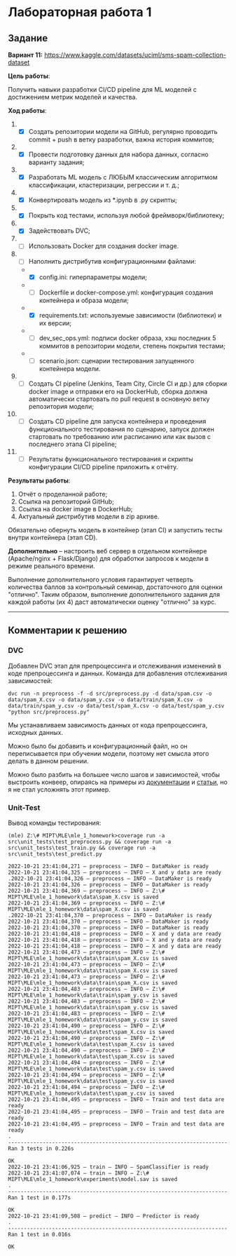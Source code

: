 
# Лабораторная работа 1

## Задание

**Вариант 11:** https://www.kaggle.com/datasets/uciml/sms-spam-collection-dataset

**Цель работы**:

Получить навыки разработки CI/CD pipeline для ML моделей с достижением метрик моделей и качества.

**Ход работы**:

1. - [X] Создать репозитории модели на GitHub, регулярно проводить commit + push в ветку разработки, важна история коммитов;
2. - [X] Провести подготовку данных для набора данных, согласно варианту задания;
3. - [X] Разработать ML модель с ЛЮБЫМ классическим алгоритмом классификации, кластеризации, регрессии и т. д.;
4. - [X] Конвертировать модель из *.ipynb в .py скрипты;
5. - [X] Покрыть код тестами, используя любой фреймворк/библиотеку;
6. - [X] Задействовать DVC;
7. - [ ] Использовать Docker для создания docker image.
8. - [ ] Наполнить дистрибутив конфигурационными файлами:
    - - [X] config.ini: гиперпараметры модели;
    - - [ ] Dockerfile и docker-compose.yml: конфигурация создания контейнера и образа модели;
    - - [X] requirements.txt: используемые зависимости (библиотеки) и их версии;
    - - [ ] dev_sec_ops.yml: подписи docker образа, хэш последних 5 коммитов в репозитории модели, степень покрытия тестами;
    - - [ ] scenario.json: сценарии тестирования запущенного контейнера модели.
9. - [ ] Создать CI pipeline (Jenkins, Team City, Circle CI и др.) для сборки docker image и отправки его на DockerHub, сборка должна автоматически стартовать по pull request в основную ветку репозитория модели;
10. - [ ] Создать CD pipeline для запуска контейнера и проведения функционального тестирования по сценарию, запуск должен стартовать по требованию или расписанию или как вызов с последнего этапа CI pipeline;
11. - [ ] Результаты функционального тестирования и скрипты конфигурации CI/CD pipeline приложить к отчёту.

**Результаты работы**:

1. Отчёт о проделанной работе;
2. Ссылка на репозиторий GitHub;
3. Ссылка на docker image в DockerHub;
4. Актуальный дистрибутив модели в zip архиве.

Обязательно обернуть модель в контейнер (этап CI) и запустить тесты внутри контейнера (этап CD).

**Дополнительно** – настроить веб сервер в отдельном контейнере (Apache/nginx + Flask/Django) для обработки запросов к модели в режиме реального времени.

Выполнение дополнительного условия гарантирует четверть количества баллов за контрольный семинар, достаточного для оценки "отлично".
Таким образом, выполнение дополнительного задания для каждой работы (их 4) даст автоматически оценку "отлично" за курс.


---


## Комментарии к решению

### DVC

Добавлен DVC этап для препроцессинга и отслеживания изменений в коде препроцессинга и данных.
Команда для добавления отслеживания зависимостей:

``
dvc run -n preprocess -f -d src/preprocess.py -d data/spam.csv -o data/spam_X.csv -o data/spam_y.csv -o data/train/spam_X.csv -o data/train/spam_y.csv -o data/test/spam_X.csv -o data/test/spam_y.csv "python src/preprocess.py"
``

Мы устанавливаем зависимость данных от кода препроцессинга, исходных данных.

Можно было бы добавить и конфигурационный файл, но он переписывается при обучении модели, поэтому нет смысла этого делать в данном решении.

Можно было разбить на большее число шагов и зависимостей, чтобы выстроить конвеер, опираясь на примеры из [документации](https://dvc.org/doc/command-reference/run) и [статьи](https://habr.com/ru/company/raiffeisenbank/blog/461803/), но я не стал усложнять этот пример.

### Unit-Test

Вывод команды тестирования:

```
(mle) Z:\# MIPT\MLE\mle_1_homework>coverage run -a src\unit_tests\test_preprocess.py && coverage run -a src\unit_tests\test_train.py && coverage run -a src\unit_tests\test_predict.py

2022-10-21 23:41:04,271 — preprocess — INFO — DataMaker is ready
2022-10-21 23:41:04,325 — preprocess — INFO — X and y data are ready
.2022-10-21 23:41:04,326 — preprocess — INFO — DataMaker is ready
2022-10-21 23:41:04,326 — preprocess — INFO — DataMaker is ready
2022-10-21 23:41:04,369 — preprocess — INFO — Z:\# MIPT\MLE\mle_1_homework\data\spam_X.csv is saved
2022-10-21 23:41:04,369 — preprocess — INFO — Z:\# MIPT\MLE\mle_1_homework\data\spam_X.csv is saved
.2022-10-21 23:41:04,370 — preprocess — INFO — DataMaker is ready
2022-10-21 23:41:04,370 — preprocess — INFO — DataMaker is ready
2022-10-21 23:41:04,370 — preprocess — INFO — DataMaker is ready
2022-10-21 23:41:04,418 — preprocess — INFO — X and y data are ready
2022-10-21 23:41:04,418 — preprocess — INFO — X and y data are ready
2022-10-21 23:41:04,418 — preprocess — INFO — X and y data are ready
2022-10-21 23:41:04,473 — preprocess — INFO — Z:\# MIPT\MLE\mle_1_homework\data\train\spam_X.csv is saved
2022-10-21 23:41:04,473 — preprocess — INFO — Z:\# MIPT\MLE\mle_1_homework\data\train\spam_X.csv is saved
2022-10-21 23:41:04,473 — preprocess — INFO — Z:\# MIPT\MLE\mle_1_homework\data\train\spam_X.csv is saved
2022-10-21 23:41:04,483 — preprocess — INFO — Z:\# MIPT\MLE\mle_1_homework\data\train\spam_y.csv is saved
2022-10-21 23:41:04,483 — preprocess — INFO — Z:\# MIPT\MLE\mle_1_homework\data\train\spam_y.csv is saved
2022-10-21 23:41:04,483 — preprocess — INFO — Z:\# MIPT\MLE\mle_1_homework\data\train\spam_y.csv is saved
2022-10-21 23:41:04,490 — preprocess — INFO — Z:\# MIPT\MLE\mle_1_homework\data\test\spam_X.csv is saved
2022-10-21 23:41:04,490 — preprocess — INFO — Z:\# MIPT\MLE\mle_1_homework\data\test\spam_X.csv is saved
2022-10-21 23:41:04,490 — preprocess — INFO — Z:\# MIPT\MLE\mle_1_homework\data\test\spam_X.csv is saved
2022-10-21 23:41:04,494 — preprocess — INFO — Z:\# MIPT\MLE\mle_1_homework\data\test\spam_y.csv is saved
2022-10-21 23:41:04,494 — preprocess — INFO — Z:\# MIPT\MLE\mle_1_homework\data\test\spam_y.csv is saved
2022-10-21 23:41:04,494 — preprocess — INFO — Z:\# MIPT\MLE\mle_1_homework\data\test\spam_y.csv is saved
2022-10-21 23:41:04,495 — preprocess — INFO — Train and test data are ready
2022-10-21 23:41:04,495 — preprocess — INFO — Train and test data are ready
2022-10-21 23:41:04,495 — preprocess — INFO — Train and test data are ready
.
----------------------------------------------------------------------
Ran 3 tests in 0.226s

OK
2022-10-21 23:41:06,925 — train — INFO — SpamClassifier is ready
2022-10-21 23:41:07,074 — train — INFO — Z:\# MIPT\MLE\mle_1_homework\experiments\model.sav is saved
.
----------------------------------------------------------------------
Ran 1 test in 0.177s

OK
2022-10-21 23:41:09,508 — predict — INFO — Predictor is ready
.
----------------------------------------------------------------------
Ran 1 test in 0.016s

OK
```